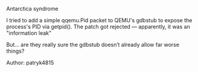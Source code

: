 Antarctica syndrome

I tried to add a simple qqemu.Pid packet to QEMU's gdbstub to expose the process's PID via getpid(). The patch got rejected — apparently, it was an "information leak"

But… are they really sure the gdbstub doesn’t already allow far worse things?

Author: patryk4815
